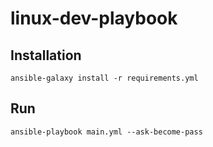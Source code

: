 # linux-dev-playbook


## Installation

```shell
ansible-galaxy install -r requirements.yml
```

## Run
```shell
ansible-playbook main.yml --ask-become-pass
```